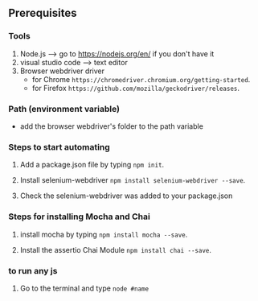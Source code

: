 ## Prerequisites

### Tools

1.  Node.js --> go to https://nodejs.org/en/ if you don't have it
2.  visual studio code --> text editor
3.  Browser webdriver driver 
    - for Chrome `https://chromedriver.chromium.org/getting-started`.
    - for Firefox `https://github.com/mozilla/geckodriver/releases`.


### Path (environment variable)

- add the browser webdriver's folder to the path variable

### Steps to start automating

1. Add a package.json file by typing `npm init`.

2. Install selenium-webdriver `npm install selenium-webdriver --save`.

3. Check the selenium-webdriver was added to your package.json

### Steps for installing Mocha and Chai

1. install mocha by typing `npm install mocha --save`.

2. Install the assertio Chai Module `npm install chai --save`.


### to run any js

1. Go to the terminal and type `node #name`

